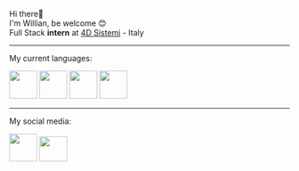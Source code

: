 Hi there👋 <br>
I'm Willian, be welcome 😊 <br>
Full Stack **intern** at [4D Sistemi](https://www.4dsistemi.it/) - Italy <hr>

My current languages:
<div>
  <img width="50" height="50" src="https://cdn.jsdelivr.net/gh/devicons/devicon/icons/php/php-plain.svg"/>
  <img width="50" height="50" src="https://cdn.jsdelivr.net/gh/devicons/devicon/icons/laravel/laravel-plain-wordmark.svg" />
  <img width="50" height="50" src="https://cdn.jsdelivr.net/gh/devicons/devicon/icons/javascript/javascript-plain.svg"/>
  <img width="50" height="50" src="https://cdn.jsdelivr.net/gh/devicons/devicon/icons/mysql/mysql-original-wordmark.svg" />
</div> <hr>

My social media:
<div>
  <a href="https://www.linkedin.com/in/willian-regis"><img width="50" height="50" src="https://cdn.jsdelivr.net/gh/devicons/devicon/icons/linkedin/linkedin-original.svg"/></a>
  <a href="https://x.com/Williaun"><img width="50" height="45" src="https://cdn.jsdelivr.net/gh/devicons/devicon/icons/twitter/twitter-original.svg"></a>
</div>




<!--
**willian09/willian09** is a ✨ _special_ ✨ repository because its `README.md` (this file) appears on your GitHub profile.

Here are some ideas to get you started:

- 🔭 I’m currently working on ...
- 🌱 I’m currently learning ...
- 👯 I’m looking to collaborate on ...
- 🤔 I’m looking for help with ...
- 💬 Ask me about ...
- 📫 How to reach me: ...
- 😄 Pronouns: ...
- ⚡ Fun fact: ...
-->
